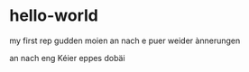 # hello-world
my first rep
  gudden moien
  an nach e puer weider ànnerungen
  
an nach eng Kéier eppes dobäi
